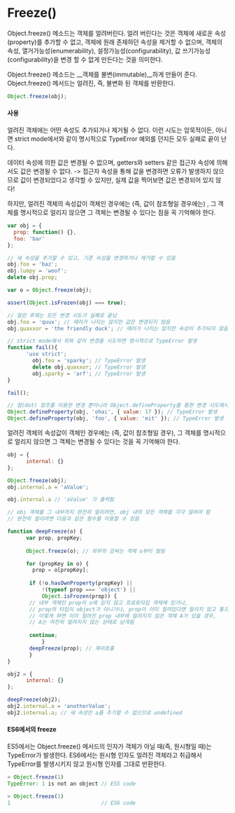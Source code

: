 # Freeze()
Object.freeze() 메소드는 객체를 얼려버린다. 
얼려 버린다는 것은 객체에 새로운 속성(property)를 추가할 수 없고, 객체에 원래 존재하던 속성을 제거할 수 없으며,
객체의 속성, 열거가능성(enumerability), 설정가능성(configurability), 값 쓰기가능성(configurability)을 변경 할 수 없게 만든다는 것을 의미한다.

Object.freeze() 메소드는 __객체를 불변(immutable)__하게 만들어 준다.
Object.freeze() 메서드는 얼려진, 즉, 불변화 된 객체를 반환한다.

``` javascript
Object.freeze(obj);
```

#### 사용
얼려진 객체에는 어떤 속성도 추가되거나 제거될 수 없다. 
이런 시도는 암묵적이든, 아니면 strict mode에서와 같이 명시적으로 TypeError 예외를 던지든 모두 실패로 끝이 난다.

데이터 속성에 의한 값은 변경될 수 없으며, getters와 setters 같은 접근자 속성에 의해서도 값은 변경될 수 없다. 
-> 접근자 속성을 통해 값을 변경하면 오류가 발생하지 않으므로 값이 변경되었다고 생각할 수 있지만, 실제 값을 찍어보면 값은 변경되어 있지 않다!

하지만, 얼려진 객체의 속성값이 객체인 경우에는 (즉, 값이 참조형일 경우에는) , 그 객체를 명시적으로 얼리지 않으면 그 객체는 변경될 수 있다는 점을 꼭 기억해야 한다.


``` javascript
var obj = {
  prop: function() {},
  foo: 'bar'
};

// 새 속성을 추가할 수 있고, 기존 속성을 변경하거나 제거할 수 있음
obj.foo = 'baz';
obj.lumpy = 'woof';
delete obj.prop;

var o = Object.freeze(obj);

assert(Object.isFrozen(obj) === true);

// 얼린 후에는 모든 변경 시도가 실패로 끝남
obj.foo = 'quux'; // 에러가 나지는 않지만 값은 변경되지 않음
obj.quaxxor = 'the friendly duck'; // 에러가 나지는 않지만 속성이 추가되지 않음

// strict mode에서 위와 같이 변경을 시도하면 명시적으로 TypeError 발생
function fail(){
	  'use strict';
	    obj.foo = 'sparky'; // TypeError 발생
	    delete obj.quaxxor; // TypeError 발생
	    obj.sparky = 'arf'; // TypeError 발생
}

fail();

// 점(dot) 참조를 이용한 변경 뿐아니라 Object.defineProperty를 통한 변경 시도에서도 TypeError 예외 발생
Object.defineProperty(obj, 'ohai', { value: 17 }); // TypeError 발생
Object.defineProperty(obj, 'foo', { value: 'eit' }); // TypeError 발생
```

 얼려진 객체의 속성값이 객체인 경우에는 (즉, 값이 참조형일 경우), 그 객체를 명시적으로 얼리지 않으면 그 객체는 변경될 수 있다는 것을 꼭 기억해야 한다.
 
 ``` javascript
 obj = {
 	   internal: {}
 };

 Object.freeze(obj);
 obj.internal.a = 'aValue';

 obj.internal.a // 'aValue' 가 출력됨

 // obj 객체를 그 내부까지 완전히 얼리려면, obj 내의 모든 객체를 각각 얼려야 함
 // 완전히 얼리려면 다음과 같은 함수를 이용할 수 있음

 function deepFreeze(o) {
 	   var prop, propKey;
 	   
 	   Object.freeze(o); // 외부의 감싸는 객체 o부터 얼림

 	   for (propKey in o) {
 	     prop = o[propKey];
 	    
 	    if (!o.hasOwnProperty(propKey) ||
 	    	!(typeof prop === 'object') ||
 	    	Object.isFrozen(prop)) {
 	    // 내부 객체인 prop이 o에 있지 않고 프로토타입 객체에 있거나,
 	    // prop의 타입이 object가 아니거나, prop이 이미 얼려있다면 얼리지 않고 통과
 	    // 이렇게 하면 이미 얼려진 prop 내부에 얼려지지 않은 객체 A가 있을 경우, 
 	    // A는 여전히 얼려지지 않는 상태로 남게됨
 	    
 	    continue;
			}
        deepFreeze(prop); // 재귀호출 
        }
 }

 obj2 = {
 	   internal: {}
 };

 deepFreeze(obj2);
 obj2.internal.a = 'anotherValue';
 obj2.internal.a; // 새 속성인 a를 추가할 수 없으므로 undefined
 ```

#### ES6에서의 freeze
ES5에서는 Object.freeze() 메서드의 인자가 객체가 아닐 때(즉, 원시형일 때)는 TypeError가 발생한다. ES6에서는 원시형 인자도 얼려진 객체라고 취급해서 TypeError를 발생시키지 않고 원시형 인자를 그대로 반환한다.

``` javascript
> Object.freeze(1)
TypeError: 1 is not an object // ES5 code

> Object.freeze(1)
1                             // ES6 code
```
